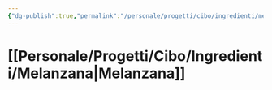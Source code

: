 ```yaml
---
{"dg-publish":true,"permalink":"/personale/progetti/cibo/ingredienti/melanzana/"}
---
```


# [[Personale/Progetti/Cibo/Ingredienti/Melanzana\|Melanzana]]

